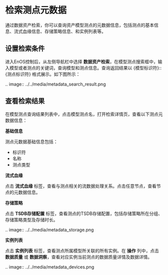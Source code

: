 # 检索测点元数据
通过数据资产检索，你可以查询资产模型测点的元数据信息，包括测点的基本信息、流式血缘信息、存储策略信息、和实例列表等。

## 设置检索条件
进入EnOS控制后，从左侧导航栏中选择 **数据资产检索**，在模型测点搜索框中，输入模型或者测点的关键词，查询模型和测点信息。查询返回结果以 {模型标识符}::{测点标识符} 格式展示。如下图所示：

.. image:: ../../media/metadata_search_result.png

## 查看检索结果
在模型测点查询结果列表中，点击模型测点名，打开检索详情页，查看以下测点元数据信息：

**基础信息**

测点元数据基础信息包括：

- 标识符
- 名称
- 测点类型

**流式血缘**

点击 **流式血缘** 标签，查看与测点相关的流数据处理关系。点击任意节点，查看节点的元数据信息。

**存储策略**

点击 **TSDB存储配置** 标签，查看测点的TSDB存储配置，包括存储策略所在分组、存储策略类型及存储时长。

.. image:: ../../media/metadata_storage.png

**实例列表**

点击 **实例列表** 标签，查看测点所属模型所关联的所有实例。在 **操作** 列中，点击 **数据质量** 或 **数据洞察**，查看对应实例当前测点的数据质量详情及数据详情。

.. image:: ../../media/metadata_devices.png

<!--end-->